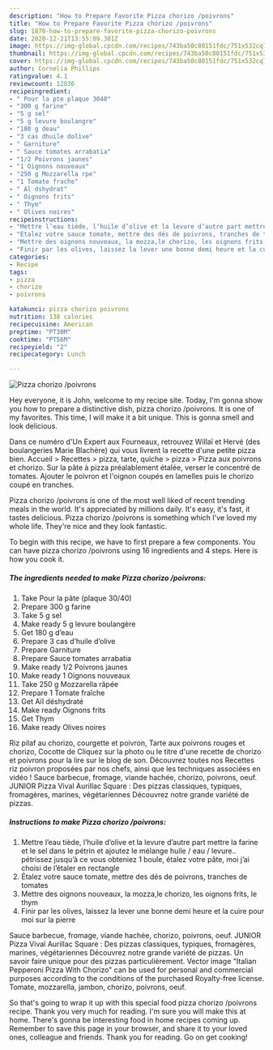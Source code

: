 ```yaml
---
description: "How to Prepare Favorite Pizza chorizo /poivrons"
title: "How to Prepare Favorite Pizza chorizo /poivrons"
slug: 1870-how-to-prepare-favorite-pizza-chorizo-poivrons
date: 2020-12-21T13:55:09.301Z
image: https://img-global.cpcdn.com/recipes/743ba50c80151fdc/751x532cq70/pizza-chorizo-poivrons-photo-principale-de-la-recette.jpg
thumbnail: https://img-global.cpcdn.com/recipes/743ba50c80151fdc/751x532cq70/pizza-chorizo-poivrons-photo-principale-de-la-recette.jpg
cover: https://img-global.cpcdn.com/recipes/743ba50c80151fdc/751x532cq70/pizza-chorizo-poivrons-photo-principale-de-la-recette.jpg
author: Cornelia Phillips
ratingvalue: 4.1
reviewcount: 12836
recipeingredient:
- " Pour la pte plaque 3040"
- "300 g farine"
- "5 g sel"
- "5 g levure boulangre"
- "180 g deau"
- "3 cas dhuile dolive"
- " Garniture"
- " Sauce tomates arrabatia"
- "1/2 Poivrons jaunes"
- "1 Oignons nouveaux"
- "250 g Mozzarella rpe"
- "1 Tomate frache"
- " Al dshydrat"
- " Oignons frits"
- " Thym"
- " Olives noires"
recipeinstructions:
- "Mettre l’eau tiède, l’huile d’olive et la levure d’autre part mettre la farine et le sel dans le pétrin et ajoutez le mélange huile / eau / levure.. pétrissez jusqu’à ce vous obteniez 1 boule, étalez votre pâte, moi j’ai choisi de l’étaler en rectangle"
- "Étalez votre sauce tomate, mettre des dés de poivrons, tranches de tomates"
- "Mettre des oignons nouveaux, la mozza,le chorizo, les oignons frits, le thym"
- "Finir par les olives, laissez la lever une bonne demi heure et la cuire pour moi sur la pierre"
categories:
- Recipe
tags:
- pizza
- chorizo
- poivrons

katakunci: pizza chorizo poivrons 
nutrition: 138 calories
recipecuisine: American
preptime: "PT30M"
cooktime: "PT56M"
recipeyield: "2"
recipecategory: Lunch

---
```



![Pizza chorizo /poivrons](https://img-global.cpcdn.com/recipes/743ba50c80151fdc/751x532cq70/pizza-chorizo-poivrons-photo-principale-de-la-recette.jpg)

Hey everyone, it is John, welcome to my recipe site. Today, I'm gonna show you how to prepare a distinctive dish, pizza chorizo /poivrons. It is one of my favorites. This time, I will make it a bit unique. This is gonna smell and look delicious.

Dans ce numéro d&#39;Un Expert aux Fourneaux, retrouvez Willaï et Hervé (des boulangeries Marie Blachère) qui vous livrent la recette d&#39;une petite pizza bien. Accueil &gt; Recettes &gt; pizza, tarte, quiche &gt; pizza &gt; Pizza aux poivrons et chorizo. Sur la pâte à pizza préalablement étalée, verser le concentré de tomates. Ajouter le poivron et l&#39;oignon coupés en lamelles puis le chorizo coupé en tranches.

Pizza chorizo /poivrons is one of the most well liked of recent trending meals in the world. It's appreciated by millions daily. It's easy, it's fast, it tastes delicious. Pizza chorizo /poivrons is something which I've loved my whole life. They're nice and they look fantastic.


To begin with this recipe, we have to first prepare a few components. You can have pizza chorizo /poivrons using 16 ingredients and 4 steps. Here is how you cook it.

<!--inarticleads1-->

##### The ingredients needed to make Pizza chorizo /poivrons:

1. Take  Pour la pâte (plaque 30/40)
1. Prepare 300 g farine
1. Take 5 g sel
1. Make ready 5 g levure boulangère
1. Get 180 g d’eau
1. Prepare 3 cas d’huile d’olive
1. Prepare  Garniture
1. Prepare  Sauce tomates arrabatia
1. Make ready 1/2 Poivrons jaunes
1. Make ready 1 Oignons nouveaux
1. Take 250 g Mozzarella râpée
1. Prepare 1 Tomate fraîche
1. Get  Aïl déshydraté
1. Make ready  Oignons frits
1. Get  Thym
1. Make ready  Olives noires


Riz pilaf au chorizo, courgette et poivron, Tarte aux poivrons rouges et chorizo, Cocotte de Cliquez sur la photo ou le titre d&#39;une recette de chorizo et poivrons pour la lire sur le blog de son. Découvrez toutes nos Recettes riz poivron proposées par nos chefs, ainsi que les techniques associées en vidéo ! Sauce barbecue, fromage, viande hachée, chorizo, poivrons, oeuf. JUNIOR  Pizza Vival Aurillac Square : Des pizzas classiques, typiques, fromagères, marines, végétariennes Découvrez notre grande variété de pizzas. 

<!--inarticleads2-->

##### Instructions to make Pizza chorizo /poivrons:

1. Mettre l’eau tiède, l’huile d’olive et la levure d’autre part mettre la farine et le sel dans le pétrin et ajoutez le mélange huile / eau / levure.. pétrissez jusqu’à ce vous obteniez 1 boule, étalez votre pâte, moi j’ai choisi de l’étaler en rectangle
1. Étalez votre sauce tomate, mettre des dés de poivrons, tranches de tomates
1. Mettre des oignons nouveaux, la mozza,le chorizo, les oignons frits, le thym
1. Finir par les olives, laissez la lever une bonne demi heure et la cuire pour moi sur la pierre


Sauce barbecue, fromage, viande hachée, chorizo, poivrons, oeuf. JUNIOR  Pizza Vival Aurillac Square : Des pizzas classiques, typiques, fromagères, marines, végétariennes Découvrez notre grande variété de pizzas. Un savoir faire unique pour des pizzas particulièrement. Vector image &#34;Italian Pepperoni Pizza With Chorizo&#34; can be used for personal and commercial purposes according to the conditions of the purchased Royalty-free license. Tomate, mozzarella, jambon, chorizo, poivrons, oeuf. 

So that's going to wrap it up with this special food pizza chorizo /poivrons recipe. Thank you very much for reading. I'm sure you will make this at home. There's gonna be interesting food in home recipes coming up. Remember to save this page in your browser, and share it to your loved ones, colleague and friends. Thank you for reading. Go on get cooking!

